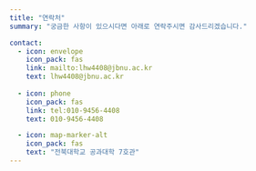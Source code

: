 ```yaml
---
title: "연락처"
summary: "궁금한 사항이 있으시다면 아래로 연락주시면 감사드리겠습니다."

contact:
  - icon: envelope
    icon_pack: fas
    link: mailto:lhw4408@jbnu.ac.kr
    text: lhw4408@jbnu.ac.kr
  
  - icon: phone
    icon_pack: fas
    link: tel:010-9456-4408
    text: 010-9456-4408

  - icon: map-marker-alt
    icon_pack: fas
    text: "전북대학교 공과대학 7호관"
---
```

<!-- 
![Unsplash Image](https://images.unsplash.com/photo-1546641082-cc6e696dacdb?q=80&w=2850&auto=format&fit=crop&ixlib=rb-4.0.3&ixid=M3wxMjA3fDB8MHxwaG90by1wYWdlfHx8fGVufDB8fHx8fA%3D%3D)

*출처: [Unsplash](https://images.unsplash.com/photo-1546641082-cc6e696dacdb?q=80&w=2850&auto=format&fit=crop&ixlib=rb-4.0.3&ixid=M3wxMjA3fDB8MHxwaG90by1wYWdlfHx8fGVufDB8fHx8fA%3D%3D)*


  
 -->

